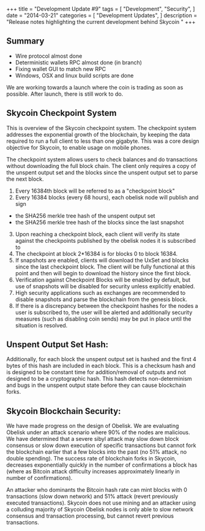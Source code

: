+++
title = "Development Update #9"
tags = [
    "Development",
    "Security",
]
date = "2014-03-21"
categories = [
    "Development Updates",
]
description = "Release notes highlighting the current development behind Skycoin  "
+++

## Summary

- Wire protocol almost done
- Deterministic wallets RPC almost done (in branch)
- Fixing wallet GUI to match new RPC
- Windows, OSX and linux build scripts are done

We are working towards a launch where the coin is trading as soon as possible. After launch, there is still work to do.

## Skycoin Checkpoint System

This is overview of the Skycoin checkpoint system. The checkpoint system addresses the exponential growth of the blockchain, by keeping the data required to run a full client to less than one gigabyte. This was a core design objective for Skycoin, to enable usage on mobile phones.

The checkpoint system allows users to check balances and do transactions without downloading the full block chain. The client only requires a copy of the unspent output set and the blocks since the unspent output set to parse the next block.

1. Every 16384th block will be referred to as a "checkpoint block"
2. Every 16384 blocks (every 68 hours), each obelisk node will publish and sign
- the SHA256 merkle tree hash of the unspent output set
- the SHA256 merkle tree hash of the blocks since the last snapshot
3. Upon reaching a checkpoint block, each client will verify its state against the checkpoints published by the obelisk nodes it is subscribed to
4. The checkpoint at block 2*16384 is for blocks 0 to block 16384.
5. If snapshots are enabled, clients will download the UxSet and blocks since the last checkpoint block. The client will be fully functional at this point and then will begin to download the history since the first block.
6. Verification against Checkpoint Blocks will be enabled by default, but use of snapshots will be disabled for security unless explicitly enabled.
7. High security applications such as exchanges are recommended to disable snapshots and parse the blockchain from the genesis block.
8. If there is a discrepancy between the checkpoint hashes for the nodes a user is subscribed to, the user will be alerted and additionally security measures (such as disabling coin sends) may be put in place until the situation is resolved.

## Unspent Output Set Hash:
Additionally, for each block the unspent output set is hashed and the first 4 bytes of this hash are included in each block. This is a checksum hash and is designed to be constant time for addition/removal of outputs and not designed to be a cryptographic hash. This hash detects non-determinism and bugs in the unspent output state before they can cause blockchain forks.

## Skycoin Blockchain Security:

We have made progress on the design of Obelisk. We are evaluating Obelisk under an attack scenario where 90% of the nodes are malicious. We have determined that a severe sibyl attack may slow down block consensus or slow down execution of specific transactions but cannot fork the blockchain earlier that a few blocks into the past (no 51% attack, no double spending). The success rate of blockchain forks in Skycoin, decreases exponentially quickly in the number of confirmations a block has (where as Bitcoin attack difficulty increases approximately linearly in number of confirmations).

An attacker who dominants the Bitcoin hash rate can mint blocks with 0 transactions (slow down network) and 51% attack (revert previously executed transactions). Skycoin does not use mining and an attacker using a colluding majority of Skycoin Obelisk nodes is only able to slow network consensus and transaction processing, but cannot revert previous transactions.
